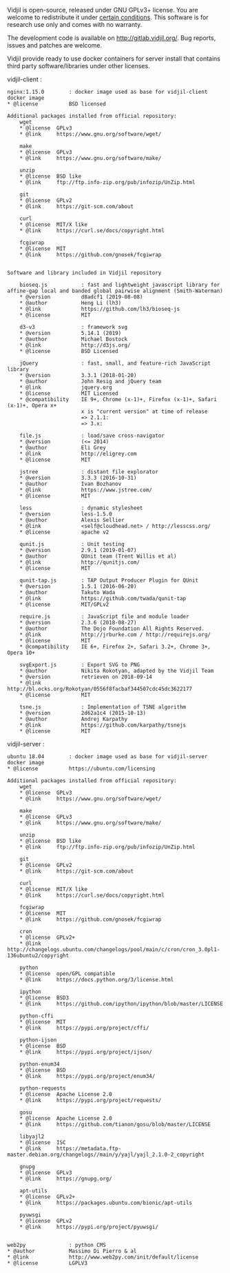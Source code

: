 
Vidjil is open-source, released under GNU GPLv3+ license.
You are welcome to redistribute it under [certain conditions](http://git.vidjil.org/blob/master/doc/LICENSE).
This software is for research use only and comes with no warranty.

The development code is available on <http://gitlab.vidjil.org/>.
Bug reports, issues and patches are welcome.



Vidjil provide ready to use docker containers for server install that contains third party software/libraries under other licenses.

vidjil-client : 

    nginx:1.15.0        : docker image used as base for vidjil-client docker image
    * @license          BSD licensed

    Additional packages installed from official repository:
        wget        
        * @license  GPLv3
        * @link     https://www.gnu.org/software/wget/

        make        
        * @license  GPLv3
        * @link     https://www.gnu.org/software/make/

        unzip       
        * @license  BSD like
        * @link     ftp://ftp.info-zip.org/pub/infozip/UnZip.html 

        git         
        * @license  GPLv2
        * @link     https://git-scm.com/about

        curl        
        * @license  MIT/X like   
        * @link     https://curl.se/docs/copyright.html

        fcgiwrap
        * @license  MIT 
        * @link     https://github.com/gnosek/fcgiwrap

    
    Software and library included in Vidjil repository
    
        bioseq.js           : fast and lightweight javascript library for affine-gap local and banded global pairwise alignment (Smith-Waterman)
        * @version          d8adcf1 (2019-08-08)
        * @author           Heng Li (lh3)
        * @link             https://github.com/lh3/bioseq-js
        * @license          MIT

        d3-v3		        : framework svg 
        * @version          5.14.1 (2019)
        * @author           Michael Bostock
        * @link             http://d3js.org/
        * @license          BSD Licensed
        
        jQuery		        : fast, small, and feature-rich JavaScript library
        * @version          3.3.1 (2018-01-20)
        * @author           John Resig and jQuery team
        * @link             jquery.org
        * @license          MIT Licensed
        * @compatibility    IE 9+, Chrome (x-1)+, Firefox (x-1)+, Safari (x-1)+, Opera x+
                            x is "current version" at time of release
                            => 2.1.1: 
                            => 3.x: 

        file.js  		    : load/save cross-navigator
        * @version          (<= 2014)
        * @author           Eli Grey
        * @link             http://eligrey.com
        * @license          MIT

        jstree              : distant file explorator
        * @version          3.3.3 (2016-10-31)
        * @author           Ivan Bozhanov
        * @link             https://www.jstree.com/
        * @license          MIT

        less  		        : dynamic stylesheet 
        * @version          less-1.5.0
        * @author           Alexis Sellier
        * @link             <self@cloudhead.net> / http://lesscss.org/
        * @license          apache v2

        qunit.js            : Unit testing
        * @version          2.9.1 (2019-01-07)
        * @author           QUnit team (Trent Willis et al)
        * @link             http://qunitjs.com/
        * @license          MIT

        qunit-tap.js        : TAP Output Producer Plugin for QUnit
        * @version          1.5.1 (2016-06-20)
        * @author           Takuto Wada
        * @link             https://github.com/twada/qunit-tap
        * @license          MIT/GPLv2
        
        require.js  	    : JavaScript file and module loader
        * @version          2.3.6 (2018-08-27)
        * @author           The Dojo Foundation All Rights Reserved.
        * @link             http://jrburke.com / http://requirejs.org/
        * @license          MIT
        * @compatibility    IE 6+, Firefox 2+, Safari 3.2+, Chrome 3+, Opera 10+

        svgExport.js        : Export SVG to PNG
        * @author           Nikita Rokotyan, adapted by the Vidjil Team
        * @version          retrieven on 2018-09-14
        * @link             http://bl.ocks.org/Rokotyan/0556f8facbaf344507cdc45dc3622177
        * @license          MIT

        tsne.js             : Implementation of TSNE algorithm
        * @version          2d62a1c4 (2015-10-13)
        * @author           Andrej Karpathy
        * @link             https://github.com/karpathy/tsnejs
        * @license          MIT

vidjil-server :

    ubuntu 18.04        : docker image used as base for vidjil-server docker image
    * @license          https://ubuntu.com/licensing

    Additional packages installed from official repository:
        wget        
        * @license  GPLv3
        * @link     https://www.gnu.org/software/wget/

        make        
        * @license  GPLv3
        * @link     https://www.gnu.org/software/make/

        unzip       
        * @license  BSD like
        * @link     ftp://ftp.info-zip.org/pub/infozip/UnZip.html 

        git         
        * @license  GPLv2
        * @link     https://git-scm.com/about

        curl        
        * @license  MIT/X like   
        * @link     https://curl.se/docs/copyright.html

        fcgiwrap
        * @license  MIT 
        * @link     https://github.com/gnosek/fcgiwrap

        cron       
        * @license  GPLv2+
        * @link     http://changelogs.ubuntu.com/changelogs/pool/main/c/cron/cron_3.0pl1-136ubuntu2/copyright
         
        python          
        * @license  open/GPL compatible 
        * @link     https://docs.python.org/3/license.html
 
        ipython         
        * @license  BSD3
        * @link     https://github.com/ipython/ipython/blob/master/LICENSE

        python-cffi     
        * @license  MIT
        * @link     https://pypi.org/project/cffi/

        python-ijson   
        * @license  BSD
        * @link     https://pypi.org/project/ijson/

        python-enum34   
        * @license  BSD
        * @link     https://pypi.org/project/enum34/

        python-requests 
        * @license  Apache License 2.0
        * @link     https://pypi.org/project/requests/

        gosu         
        * @license  Apache License 2.0
        * @link     https://github.com/tianon/gosu/blob/master/LICENSE

        libyajl2        
        * @license  ISC
        * @link     https://metadata.ftp-master.debian.org/changelogs//main/y/yajl/yajl_2.1.0-2_copyright

        gnupg           
        * @license  GPLv3
        * @link     https://gnupg.org/

        apt-utils       
        * @license  GPLv2+
        * @link     https://packages.ubuntu.com/bionic/apt-utils

        pyuwsgi         
        * @license  GPLv2
        * @link     https://pypi.org/project/pyuwsgi/


    web2py              : python CMS
    * @author           Massimo Di Pierro & al
    * @link             http://www.web2py.com/init/default/license
    * @license          LGPLV3


    
